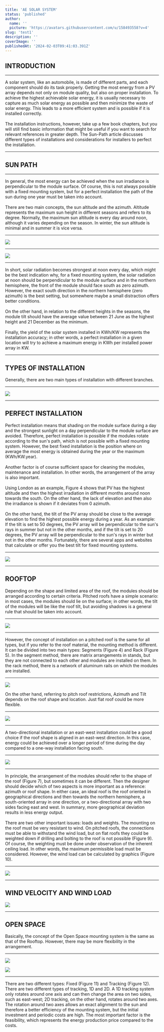 ```yaml
---
title: 'AE SOLAR SYSTEM'
status: 'published'
author:
  name: ''
  picture: 'https://avatars.githubusercontent.com/u/158493558?v=4'
slug: 'test1'
description: ''
coverImage: ''
publishedAt: '2024-02-03T09:41:03.391Z'
---
```


## **INTRODUCTION**

---

A solar system, like an automobile, is made of different parts, and each component should do its task properly. Getting the most energy from a PV array depends not only on module quality, but also on proper installation. To achieve the highest achievable solar energy, it is usually necessary to capture as much solar energy as possible and then minimize the waste of solar energy. This leads to a more efficient system and is possible if it is installed correctly.\
\
The installation instructions, however, take up a few book chapters, but you will still find basic information that might be useful if you want to search for relevant references in greater depth. The Sun-Path article discusses different types of installations and considerations for installers to perfect the installation.

---

## **SUN PATH**

---

In general, the most energy can be achieved when the sun irradiance is perpendicular to the module surface. Of course, this is not always possible with a fixed mounting system, but for a perfect installation the path of the sun during one year must be taken into account.\
\
There are two main concepts, the sun altitude and the azimuth. Altitude represents the maximum sun height in different seasons and refers to its degree. Normally, the maximum sun altitude is every day around noon, although it varies depending on the season. In winter, the sun altitude is minimal and in summer it is vice versa.

---

![](https://ae-solar.com/wp-content/uploads/2020/08/Sun-Path-Summer-01-1-1024x384.png)

---

![](https://ae-solar.com/wp-content/uploads/2020/08/Sun-Path-Summer-02-1024x384.png)

---

In short, solar radiation becomes strongest at noon every day, which might be the best indication why, for a fixed mounting system, the solar radiation at noon should be perpendicular to the module surface and in the northern hemisphere, the front of the module should face south as zero azimuth. However, the exact south direction in the northern hemisphere (zero azimuth) is the best setting, but somewhere maybe a small distraction offers better conditions.\
\
On the other hand, in relation to the different heights in the seasons, the module tilt should have the average value between 21 June as the highest height and 21 December as the minimum.\
\
Finally, the yield of the solar system installed in KWh/KW represents the installation accuracy; in other words, a perfect installation in a given location will try to achieve a maximum energy in KWh per installed power array in KW.

---

## **TYPES OF INSTALLATION**

Generally, there are two main types of installation with different branches.

---

![](https://ae-solar.com/wp-content/uploads/2020/08/Type-of-Installation-01-1-1024x331.png)

---

## **PERFECT INSTALLATION**

Perfect installation means that shading on the module surface during a day and the strongest sunlight on a day perpendicular to the module surface are avoided. Therefore, perfect installation is possible if the modules rotate according to the sun's path, which is not possible with a fixed mounting system. However, the best fixed installation is the position where on average the most energy is obtained during the year or the maximum (KWh/KW.year).\
\
Another factor is of course sufficient space for cleaning the modules, maintenance and installation. In other words, the arrangement of the array is also important.\
\
Using London as an example, Figure 4 shows that PV has the highest altitude and then the highest irradiation in different months around noon towards the south. On the other hand, the lack of elevation and then also the irradiance is shown if it deviates from 0 azimuth.\
\
On the other hand, the tilt of the PV array should be close to the average elevation to find the highest possible energy during a year. As an example: If the tilt is set to 50 degrees, the PV array will be perpendicular to the sun's rays in summer but not in the other months, and if the tilt is set to 20 degrees, the PV array will be perpendicular to the sun's rays in winter but not in the other months. Fortunately, there are several apps and websites that calculate or offer you the best tilt for fixed mounting systems.

---

![](https://ae-solar.com/wp-content/uploads/2020/08/Elevation-Azimuth-Curve-of-London-01-1-1024x544.png)

---

## **ROOFTOP**

Depending on the shape and limited area of the roof, the modules should be arranged according to certain criteria. Pitched roofs have a simple scenario: in most cases, the modules should lie on the surface; in other words, the tilt of the modules will be like the roof tilt, but avoiding shadows is a general rule that should be taken into account.

---

![](https://ae-solar.com/wp-content/uploads/2020/08/01-2-1024x524.png)

---

However, the concept of installation on a pitched roof is the same for all types, but if you refer to the roof material, the mounting method is different. It can be divided into two main types: Segments (Figure 4) and Rack (Figure 5). In the segment method, there are matrix arrangements in stands, but they are not connected to each other and modules are installed on them. In the rack method, there is a network of aluminum rails on which the modules are installed.

---

![](https://ae-solar.com/wp-content/uploads/2020/08/02-1024x524.png)

On the other hand, referring to pitch roof restrictions, Azimuth and Tilt depends on the roof shape and location. Just flat roof could be more flexible.

---

![](https://ae-solar.com/wp-content/uploads/2020/08/03-1-1024x524.png)

---

A two-directional installation or an east-west installation could be a good choice if the roof shape is aligned in an east-west direction. In this case, energy could be achieved over a longer period of time during the day compared to a one-way installation facing south.

---

![](https://ae-solar.com/wp-content/uploads/2020/08/04-1024x524.png)

---

In principle, the arrangement of the modules should refer to the shape of the roof (Figure 7), but sometimes it can be different. Then the designer should decide which of two aspects is more important as a reference: azimuth or roof shape. In either case, an ideal roof is the roof oriented in geographical directions and then towards the northern hemisphere, a south-oriented array in one direction, or a two-directional array with two sides facing east and west. In summary, more geographical deviation results in less energy output.\
\
There are two other important issues: loads and weights. The mounting on the roof must be very resistant to wind. On pitched roofs, the connections must be able to withstand the wind load, but on flat roofs they could be weighted down if drilling and bolting to the roof is not possible (Figure 9). Of course, the weighting must be done under observation of the inherent ceiling load. In other words, the maximum permissible load must be considered. However, the wind load can be calculated by graphics (Figure 10).

---

![](https://ae-solar.com/wp-content/uploads/2020/08/05-1-1024x524.png)

---

## **WIND VELOCITY AND WIND LOAD**

![](https://ae-solar.com/wp-content/uploads/2020/08/Wind-Load-vs-Velocity-01-1-1024x576.png)

---

## **OPEN SPACE**

Basically, the concept of the Open Space mounting system is the same as that of the Rooftop. However, there may be more flexibility in the arrangement.

---

![](https://ae-solar.com/wp-content/uploads/2020/08/06-1024x524.png)

![](https://ae-solar.com/wp-content/uploads/2020/08/07-1024x524.png)

---

There are two different types: Fixed (Figure 11) and Tracking (Figure 12). There are two different types of tracking, 1D and 2D. A 1D tracking system only rotates around one axis and can then change the area on two sides, such as east-west; 2D tracking, on the other hand, rotates around two axes. The rotation around two axes allows an exact alignment to the sun and therefore a better efficiency of the mounting system, but the initial investment and periodic costs are high. The most important factor is the feasibility, which represents the energy production price compared to the costs.